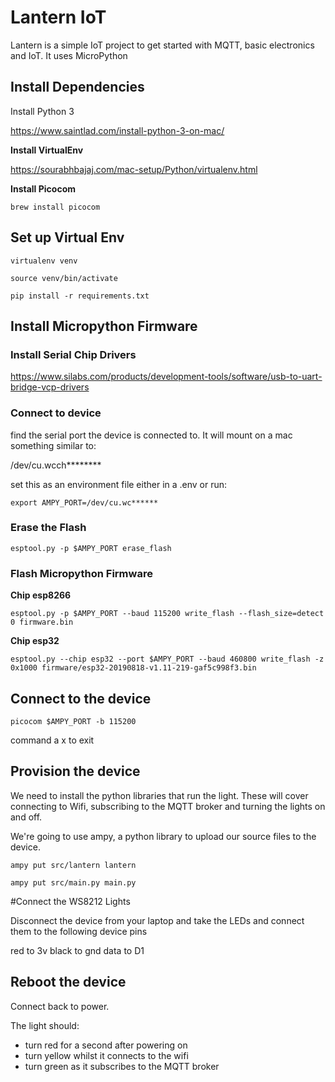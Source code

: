 # Lantern IoT

Lantern is a simple IoT project to get started with MQTT, basic electronics and IoT. It uses MicroPython

## Install Dependencies
Install Python 3

https://www.saintlad.com/install-python-3-on-mac/


**Install VirtualEnv**

https://sourabhbajaj.com/mac-setup/Python/virtualenv.html


**Install Picocom**

```
brew install picocom
```

## Set up Virtual Env
```
virtualenv venv

source venv/bin/activate

pip install -r requirements.txt
```

## Install Micropython Firmware

### Install Serial Chip Drivers

https://www.silabs.com/products/development-tools/software/usb-to-uart-bridge-vcp-drivers

### Connect to device

find the serial port the device is connected to. It will mount on a mac something similar to:

/dev/cu.wcch********

set this as an environment file either in a .env or run:

```
export AMPY_PORT=/dev/cu.wc******
```


### Erase the Flash
```
esptool.py -p $AMPY_PORT erase_flash
```
### Flash Micropython Firmware


**Chip esp8266**
```
esptool.py -p $AMPY_PORT --baud 115200 write_flash --flash_size=detect 0 firmware.bin
```

**Chip esp32**
```
esptool.py --chip esp32 --port $AMPY_PORT --baud 460800 write_flash -z 0x1000 firmware/esp32-20190818-v1.11-219-gaf5c998f3.bin  
```

## Connect to the device

```
picocom $AMPY_PORT -b 115200
```

command a x to exit


## Provision the device
We need to install the python libraries that run the light. These will cover connecting to Wifi, subscribing to the MQTT broker and turning the lights on and off.

We're going to use ampy, a python library to upload our source files to the device.


```
ampy put src/lantern lantern

ampy put src/main.py main.py
```


#Connect the WS8212 Lights

Disconnect the device from your laptop and take the LEDs and connect them to the following device pins

red to 3v
black to gnd
data to D1

## Reboot the device
Connect back to power.

The light should: 
 - turn red for a second after powering on
 - turn yellow whilst it connects to the wifi
 - turn green as it subscribes to the MQTT broker  